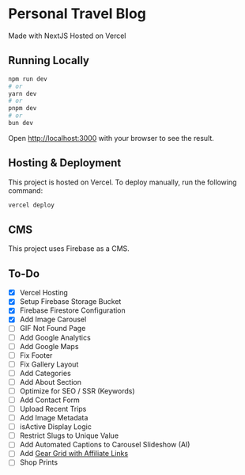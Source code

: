 # Personal Travel Blog

Made with NextJS
Hosted on Vercel

## Running Locally

```zsh
npm run dev
# or
yarn dev
# or
pnpm dev
# or
bun dev
```

Open [http://localhost:3000](http://localhost:3000) with your browser to see the result.

## Hosting & Deployment

This project is hosted on Vercel.  To deploy manually, run the following command:

```zsh
vercel deploy
```

## CMS

This project uses Firebase as a CMS.

## To-Do

- [X] Vercel Hosting
- [X] Setup Firebase Storage Bucket
- [X] Firebase Firestore Configuration
- [X] Add Image Carousel
- [ ] GIF Not Found Page
- [ ] Add Google Analytics
- [ ] Add Google Maps
- [ ] Fix Footer
- [ ] Fix Gallery Layout
- [ ] Add Categories
- [ ] Add About Section
- [ ] Optimize for SEO / SSR (Keywords)
- [ ] Add Contact Form
- [ ] Upload Recent Trips
- [ ] Add Image Metadata
- [ ] isActive Display Logic
- [ ] Restrict Slugs to Unique Value
- [ ] Add Automated Captions to Carousel Slideshow (AI)
- [ ] Add [Gear Grid with Affiliate Links](https://patkay.com/pages/gear#carry)
- [ ] Shop Prints
